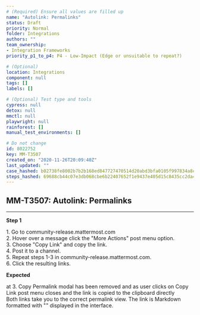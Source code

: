 ```yaml
---
# (Required) Ensure all values are filled up
name: "Autolink: Permalinks"
status: Draft
priority: Normal
folder: Integrations
authors: ""
team_ownership: 
- Integration Frameworks
priority_p1_to_p4: P4 - Low-Impact (Edge or unsuitable to repeat?)

# (Optional)
location: Integrations
component: null
tags: []
labels: []

# (Optional) Test type and tools
cypress: null
detox: null
mmctl: null
playwright: null
rainforest: []
manual_test_environments: []

# Do not change
id: 8022752
key: MM-T3507
created_on: "2020-11-26T20:09:40Z"
last_updated: ""
case_hashed: b02738fe8002b7b2b168ed847727470514d20abd3bfa0105f997834a8ca7eba0a525a4f69c9ea22d1e9a49d2d6a9f4ec
steps_hashed: 69688cb44c07e3db068cbe6b22407652f1e9437e405d15c8435cc2da47b3b2b796fd15dd06dc8a204bfc0f2b52a429f1
---
```


<!-- (Auto-generated) Based on frontmatter's "key" and "name" -->

## MM-T3507: Autolink: Permalinks

---

**Step 1**

1\. Go to community-release.mattermost.com\
2\. Hover over a message click the "More Actions" post menu option.\
3\. Choose "Copy Link" and copy the link.\
4\. Post it to a channel.\
5\. Repeat steps 1-3 in community-release.mattermost.com.\
6\. Click the resulting links.

**Expected**

at 3. Copy Permalink modal has been removed and as user clicks on Copy Link post menu closes and the link is copied to the clipboard directly\
Both links take you to the correct permalink view. The link is Markdown formatted with "" displayed in the interface.
